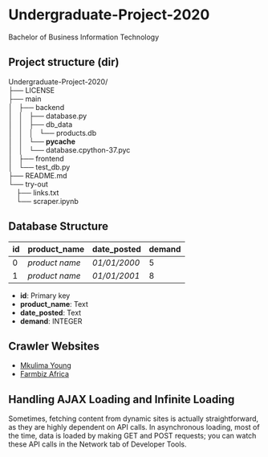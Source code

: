 # Undergraduate-Project-2020
Bachelor of Business Information Technology

## Project structure (dir)
Undergraduate-Project-2020/
<br>├── LICENSE
<br>├── main
<br>│   ├── backend
<br>│   │   ├── database.py
<br>│   │   ├── db_data
<br>│   │   │   └── products.db
<br>│   │   └── __pycache__
<br>│   │       └── database.cpython-37.pyc
<br>│   ├── frontend
<br>│   └── test_db.py
<br>├── README.md
<br>└── try-out
<br>    ├── links.txt
<br>    └── scraper.ipynb

### 

## Database Structure
| id | product_name | date_posted | demand |
|----| ------------ | ----------- | ------ |
| 0  |*product name*| *01/01/2000*| 5      |
| 1  |*product name*| *01/01/2001*| 8      |
* **id**: Primary key
* **product_name**: Text
* **date_posted**: Text
* **demand**: INTEGER

## Crawler Websites
* [Mkulima Young](http://www.mkulimayoung.com/)
* [Farmbiz Africa](https://farmbizafrica.com/)

## Handling AJAX Loading and Infinite Loading
Sometimes, fetching content from dynamic sites is actually straightforward, as they are highly dependent on API calls. In asynchronous loading, most of the time, data is loaded by making GET and POST requests; you can watch these API calls in the Network tab of Developer Tools.
